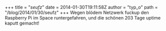 +++
title = "*seufz*"
date = 2014-01-30T19:11:58Z
author = "typ_o"
path = "/blog/2014/01/30/seufz"
+++
Wegen blödem Netzwerk fuckup den Raspberry Pi im Space runtergefahren,
und die schönen 203 Tage uptime kaputt gemacht!
